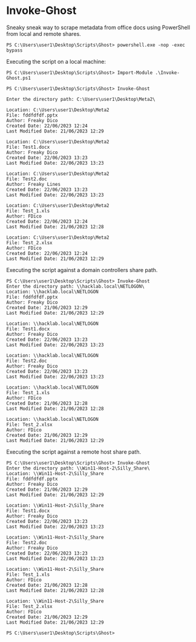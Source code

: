 # Invoke-Ghost
Sneaky sneak way to scrape metadata from office docs using PowerShell from local and remote shares.

``` PS C:\Users\user1\Desktop\Scripts\Ghost> powershell.exe -nop -exec bypass ```


Executing the script on a local machine:

```
PS C:\Users\user1\Desktop\Scripts\Ghost> Import-Module .\Invoke-Ghost.ps1

PS C:\Users\user1\Desktop\Scripts\Ghost> Invoke-Ghost

Enter the directory path: C:\Users\user1\Desktop\Meta2\

Location: C:\Users\user1\Desktop\Meta2
File: fddfdfdf.pptx
Author: Freaky Dico
Created Date: 22/06/2023 12:24
Last Modified Date: 21/06/2023 12:29

Location: C:\Users\user1\Desktop\Meta2
File: Test1.docx
Author: Freaky Dico
Created Date: 22/06/2023 13:23
Last Modified Date: 22/06/2023 13:23

Location: C:\Users\user1\Desktop\Meta2
File: Test2.doc
Author: Freaky Lines
Created Date: 22/06/2023 13:23
Last Modified Date: 22/06/2023 13:23

Location: C:\Users\user1\Desktop\Meta2
File: Test_1.xls
Author: FDico
Created Date: 22/06/2023 12:24
Last Modified Date: 21/06/2023 12:28

Location: C:\Users\user1\Desktop\Meta2
File: Test_2.xlsx
Author: FDico
Created Date: 22/06/2023 12:24
Last Modified Date: 21/06/2023 12:29

```

Executing the script against a domain controllers share path.

```
PS C:\Users\user1\Desktop\Scripts\Ghost> Invoke-Ghost
Enter the directory path: \\hacklab.local\NETLOGON\
Location: \\hacklab.local\NETLOGON
File: fddfdfdf.pptx
Author: Freaky Dico
Created Date: 21/06/2023 12:29
Last Modified Date: 21/06/2023 12:29

Location: \\hacklab.local\NETLOGON
File: Test1.docx
Author: Freaky Dico
Created Date: 22/06/2023 13:23
Last Modified Date: 22/06/2023 13:23

Location: \\hacklab.local\NETLOGON
File: Test2.doc
Author: Freaky Dico
Created Date: 22/06/2023 13:23
Last Modified Date: 22/06/2023 13:23

Location: \\hacklab.local\NETLOGON
File: Test_1.xls
Author: FDico
Created Date: 21/06/2023 12:28
Last Modified Date: 21/06/2023 12:28

Location: \\hacklab.local\NETLOGON
File: Test_2.xlsx
Author: FDico
Created Date: 21/06/2023 12:29
Last Modified Date: 21/06/2023 12:29
```

Executing the script against a remote host share path.

```
PS C:\Users\user1\Desktop\Scripts\Ghost> Invoke-Ghost
Enter the directory path: \\Win11-Host-2\Silly_Share\
Location: \\Win11-Host-2\Silly_Share
File: fddfdfdf.pptx
Author: Freaky Dico
Created Date: 21/06/2023 12:29
Last Modified Date: 21/06/2023 12:29

Location: \\Win11-Host-2\Silly_Share
File: Test1.docx
Author: Freaky Dico
Created Date: 22/06/2023 13:23
Last Modified Date: 22/06/2023 13:23

Location: \\Win11-Host-2\Silly_Share
File: Test2.doc
Author: Freaky Dico
Created Date: 22/06/2023 13:23
Last Modified Date: 22/06/2023 13:23

Location: \\Win11-Host-2\Silly_Share
File: Test_1.xls
Author: FDico
Created Date: 21/06/2023 12:28
Last Modified Date: 21/06/2023 12:28

Location: \\Win11-Host-2\Silly_Share
File: Test_2.xlsx
Author: FDico
Created Date: 21/06/2023 12:29
Last Modified Date: 21/06/2023 12:29

PS C:\Users\user1\Desktop\Scripts\Ghost>

```

